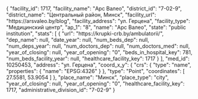 {
    "facility_id": 1717,
    "facility_name": "Арс Валео",
    "district_id": "7-02-9",
    "district_name": "Центральный район, Минск",
    "facility_url": "https:\/\/arsvaleo.by\/blog",
    "facility_address": "ул. Герцена",
    "facility_type": "Медицинский центр",
    "ap_1": "8",
    "name": "Арс Валео",
    "state": "public institution",
    "stats": [
        {
            "url": "https:\/\/krupki-crb.by\/ambulatorii\/",
            "dep_name": null,
            "date_year": null,
            "num_beds_dep": null,
            "num_deps_year": null,
            "num_doctors_dep": null,
            "num_doctors_med": null,
            "year_of_closing": null,
            "year_of_opening": "0",
            "beds_in_hospital_key": 781,
            "num_beds_facility_year": null,
            "healthcare_facility_key": 1717
        }
    ],
    "med_id": 10250453,
    "address": "ул. Герцена",
    "coord_x_y": {
        "crs": {
            "type": "name",
            "properties": {
                "name": "EPSG:4326"
            }
        },
        "type": "Point",
        "coordinates": [
            27.5581,
            53.9054
        ]
    },
    "place_name": "Минск",
    "place_type": "city",
    "year_of_closing": null,
    "year_of_opening": "0",
    "healthcare_facility_key": 1717,
    "administrative_division_id": "7-02-9"
}